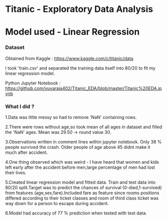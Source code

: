 # Titanic - Exploratory Data Analysis 
# Model used - Linear Regression

### Dataset 
Obtained from Kaggle : https://www.kaggle.com/c/titanic/data

I took 'train.csv' and separated the training data itself into 80/20 to fit my linear regression model.

Python Jupyter Notebook : https://github.com/yuvaraja402/Titanic_EDA/blob/master/Titanic%20EDA.ipynb

### What I did ?
1.Data was little messy so had to remove 'NaN' containing rows.

2.There were rows without age,so took mean of all ages in dataset and filled the 'NaN' ages. Mean was 29.50 -> round value 30.

3.Observations written in comment lines within jupyter notebook.
Only 38 % people survived the crash.
Older people of age above 45 didnt make it much after accident.

4.One thing observed which was weird - I have heard that women and kids left early after the accident before men,large percentage of men had lost their lives.

5.Created linear regression model and fitted data. Train and test data into 80/20 split.Target was to predict the chances of survival (0-died,1-survived) from features (age,sex,fare).Included fare as feature since rooms positions differed according to their ticket classes and room of third class ticket was way down for a person to escape during accident.

6.Model had accuracy of 77 % prediction when tested with test data.
